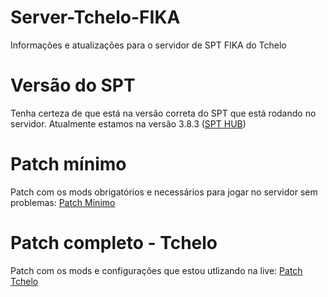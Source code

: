# Server-Tchelo-FIKA
 Informações e atualizações para o servidor de SPT FIKA do Tchelo

# Versão do SPT
Tenha certeza de que está na versão correta do SPT que está rodando no servidor.
Atualmente estamos na versão 3.8.3 ([SPT HUB](https://hub.sp-tarkov.com/files/file/16-spt/#versions))

# Patch mínimo
Patch com os mods obrigatórios e necessários para jogar no servidor sem problemas: [Patch Minimo](https://github.com/marceloft/Server-Tchelo-FIKA/releases/tag/Patch-1.7.2-MINIMO)

# Patch completo - Tchelo
Patch com os mods e configurações que estou utlizando na live: [Patch Tchelo](https://github.com/marceloft/Server-Tchelo-FIKA/releases/tag/Patch-1.7.2-TCHELO)
